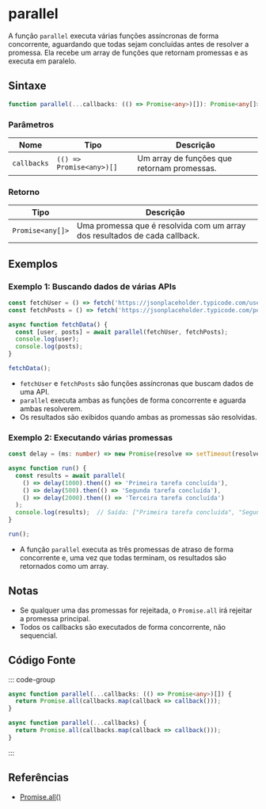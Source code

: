 # parallel

A função `parallel` executa várias funções assíncronas de forma concorrente, aguardando que todas sejam concluídas antes de resolver a promessa. Ela recebe um array de funções que retornam promessas e as executa em paralelo.

## Sintaxe

```typescript
function parallel(...callbacks: (() => Promise<any>)[]): Promise<any[]>;
```

### Parâmetros

| Nome        | Tipo                                    | Descrição                                                       |
|-------------|-----------------------------------------|-------------------------------------------------------------------|
| `callbacks` | `(() => Promise<any>)[]`                | Um array de funções que retornam promessas.                      |

### Retorno

| Tipo               | Descrição                                             |
|--------------------|-------------------------------------------------------|
| `Promise<any[]>`    | Uma promessa que é resolvida com um array dos resultados de cada callback. |

## Exemplos

### Exemplo 1: Buscando dados de várias APIs

```typescript
const fetchUser = () => fetch('https://jsonplaceholder.typicode.com/users/1').then(res => res.json());
const fetchPosts = () => fetch('https://jsonplaceholder.typicode.com/posts').then(res => res.json());

async function fetchData() {
  const [user, posts] = await parallel(fetchUser, fetchPosts);
  console.log(user);
  console.log(posts);
}

fetchData();
```

- `fetchUser` e `fetchPosts` são funções assíncronas que buscam dados de uma API.
- `parallel` executa ambas as funções de forma concorrente e aguarda ambas resolverem.
- Os resultados são exibidos quando ambas as promessas são resolvidas.

### Exemplo 2: Executando várias promessas

```typescript
const delay = (ms: number) => new Promise(resolve => setTimeout(resolve, ms));

async function run() {
  const results = await parallel(
    () => delay(1000).then(() => 'Primeira tarefa concluída'),
    () => delay(500).then(() => 'Segunda tarefa concluída'),
    () => delay(2000).then(() => 'Terceira tarefa concluída')
  );
  console.log(results);  // Saída: ["Primeira tarefa concluída", "Segunda tarefa concluída", "Terceira tarefa concluída"]
}

run();
```

- A função `parallel` executa as três promessas de atraso de forma concorrente e, uma vez que todas terminam, os resultados são retornados como um array.

## Notas

- Se qualquer uma das promessas for rejeitada, o `Promise.all` irá rejeitar a promessa principal.
- Todos os callbacks são executados de forma concorrente, não sequencial.

## Código Fonte

::: code-group
```typescript
async function parallel(...callbacks: (() => Promise<any>)[]) {
  return Promise.all(callbacks.map(callback => callback()));
}
```

```javascript
async function parallel(...callbacks) {
  return Promise.all(callbacks.map(callback => callback()));
}
```
:::

## Referências

- [Promise.all()](https://developer.mozilla.org/pt-BR/docs/Web/JavaScript/Reference/Global_Objects/Promise/all)